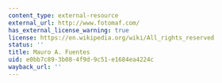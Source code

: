 ```yaml
---
content_type: external-resource
external_url: http://www.fotomaf.com/
has_external_license_warning: true
license: https://en.wikipedia.org/wiki/All_rights_reserved
status: ''
title: Mauro A. Fuentes
uid: e0bb7c89-3b08-4f9d-9c51-e1684ea4224c
wayback_url: ''
---
```

